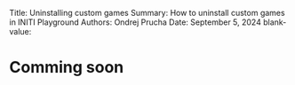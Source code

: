 Title:   Uninstalling custom games
Summary: How to uninstall custom games in INITI Playground
Authors: Ondrej Prucha
Date:    September 5, 2024
blank-value:

# Comming soon